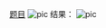 [题目](https://leetcode.cn/problems/maximum-nesting-depth-of-two-valid-parentheses-strings/description/)
![pic](img.png)
结果：
![pic](result.png)